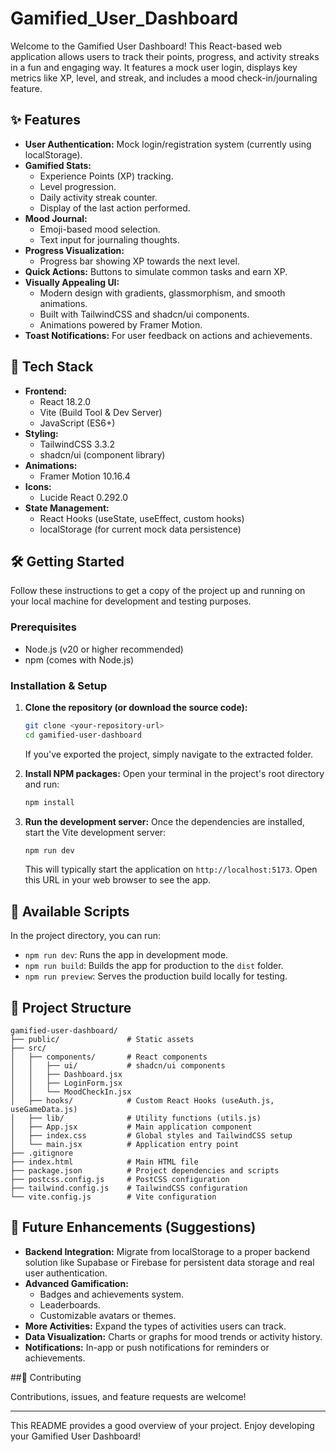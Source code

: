 # Gamified_User_Dashboard

Welcome to the Gamified User Dashboard! This React-based web application allows users to track their points, progress, and activity streaks in a fun and engaging way. It features a mock user login, displays key metrics like XP, level, and streak, and includes a mood check-in/journaling feature.

## ✨ Features

*   **User Authentication:** Mock login/registration system (currently using localStorage).
*   **Gamified Stats:**
    *   Experience Points (XP) tracking.
    *   Level progression.
    *   Daily activity streak counter.
    *   Display of the last action performed.
*   **Mood Journal:**
    *   Emoji-based mood selection.
    *   Text input for journaling thoughts.
*   **Progress Visualization:**
    *   Progress bar showing XP towards the next level.
*   **Quick Actions:** Buttons to simulate common tasks and earn XP.
*   **Visually Appealing UI:**
    *   Modern design with gradients, glassmorphism, and smooth animations.
    *   Built with TailwindCSS and shadcn/ui components.
    *   Animations powered by Framer Motion.
*   **Toast Notifications:** For user feedback on actions and achievements.

## 🚀 Tech Stack

*   **Frontend:**
    *   React 18.2.0
    *   Vite (Build Tool & Dev Server)
    *   JavaScript (ES6+)
*   **Styling:**
    *   TailwindCSS 3.3.2
    *   shadcn/ui (component library)
*   **Animations:**
    *   Framer Motion 10.16.4
*   **Icons:**
    *   Lucide React 0.292.0
*   **State Management:**
    *   React Hooks (useState, useEffect, custom hooks)
    *   localStorage (for current mock data persistence)

## 🛠️ Getting Started

Follow these instructions to get a copy of the project up and running on your local machine for development and testing purposes.

### Prerequisites

*   Node.js (v20 or higher recommended)
*   npm (comes with Node.js)

### Installation & Setup

1.  **Clone the repository (or download the source code):**
    ```bash
    git clone <your-repository-url>
    cd gamified-user-dashboard
    ```
    If you've exported the project, simply navigate to the extracted folder.

2.  **Install NPM packages:**
    Open your terminal in the project's root directory and run:
    ```bash
    npm install
    ```

3.  **Run the development server:**
    Once the dependencies are installed, start the Vite development server:
    ```bash
    npm run dev
    ```
    This will typically start the application on `http://localhost:5173`. Open this URL in your web browser to see the app.

## 📜 Available Scripts

In the project directory, you can run:

*   `npm run dev`: Runs the app in development mode.
*   `npm run build`: Builds the app for production to the `dist` folder.
*   `npm run preview`: Serves the production build locally for testing.

## 📁 Project Structure

```
gamified-user-dashboard/
├── public/               # Static assets
├── src/
│   ├── components/       # React components
│   │   ├── ui/           # shadcn/ui components
│   │   ├── Dashboard.jsx
│   │   ├── LoginForm.jsx
│   │   └── MoodCheckIn.jsx
│   ├── hooks/            # Custom React Hooks (useAuth.js, useGameData.js)
│   ├── lib/              # Utility functions (utils.js)
│   ├── App.jsx           # Main application component
│   ├── index.css         # Global styles and TailwindCSS setup
│   └── main.jsx          # Application entry point
├── .gitignore
├── index.html            # Main HTML file
├── package.json          # Project dependencies and scripts
├── postcss.config.js     # PostCSS configuration
├── tailwind.config.js    # TailwindCSS configuration
└── vite.config.js        # Vite configuration
```

## 🔮 Future Enhancements (Suggestions)

*   **Backend Integration:** Migrate from localStorage to a proper backend solution like Supabase or Firebase for persistent data storage and real user authentication.
*   **Advanced Gamification:**
    *   Badges and achievements system.
    *   Leaderboards.
    *   Customizable avatars or themes.
*   **More Activities:** Expand the types of activities users can track.
*   **Data Visualization:** Charts or graphs for mood trends or activity history.
*   **Notifications:** In-app or push notifications for reminders or achievements.

##🤝 Contributing

Contributions, issues, and feature requests are welcome!

---

This README provides a good overview of your project. Enjoy developing your Gamified User Dashboard!

